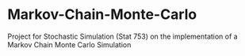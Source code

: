 # Markov-Chain-Monte-Carlo
Project for Stochastic Simulation (Stat 753) on the implementation of a Markov Chain Monte Carlo Simulation
